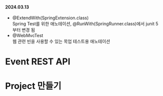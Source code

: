 #### 2024.03.13
- @ExtendWith(SpringExtension.class)\
Spring Test를 위한 애노테이션, @RunWith(SpringRunner.class)에서 junit 5 부터 변경 됨
- @WebMvcTest\
웹 관련 빈을 사용할 수 있는 목업 테스트용 애노테이션

# Event REST API
# Project 만들기